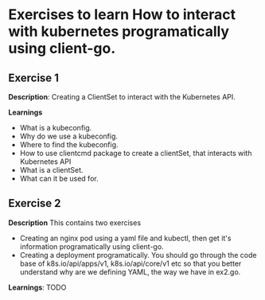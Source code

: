 # Exercises to learn How to interact with kubernetes programatically using client-go.

## Exercise 1

**Description**:
Creating a ClientSet to interact with the Kubernetes API.

**Learnings**
- What is a kubeconfig.
- Why do we use a kubeconfig.
- Where to find the kubeconfig.
- How to use clientcmd package to create a clientSet, that interacts with Kubernetes API
- What is a clientSet.
- What can it be used for.

## Exercise 2

**Description**
This contains two exercises
- Creating an nginx pod using a yaml file and kubectl, then get it's information programatically using client-go.
- Creating a deployment programatically. You should go through the code base of k8s.io/api/apps/v1, k8s.io/api/core/v1 etc so that you better understand why are we defining YAML, the way we have in ex2.go.
  
**Learnings**: TODO
